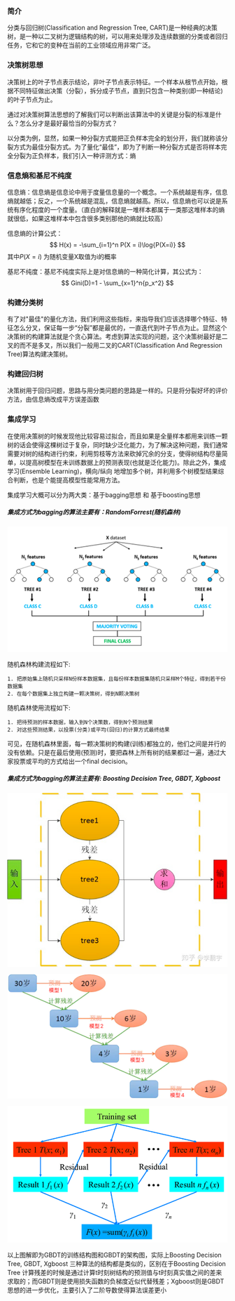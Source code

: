 ### 简介

分类与回归树(Classification and Regression Tree, CART)是一种经典的决策树，是一种以二叉树为逻辑结构的树，可以用来处理涉及连续数据的分类或者回归任务，它和它的变种在当前的工业领域应用非常广泛。

### 决策树思想

决策树上的叶子节点表示结论，非叶子节点表示特征。一个样本从根节点开始，根据不同特征做出决策（分裂），拆分成子节点，直到只包含一种类别(即一种结论)的叶子节点为止。

通过对决策树算法思想的了解我们可以判断出该算法中的关键是分裂的标准是什么？怎么分才是最好最恰当的分裂方式？

以分类为例，显然，如果一种分裂方式能把正负样本完全的划分开，我们就称该分裂方式为最佳分裂方式。为了量化“最佳”，即为了判断一种分裂方式是否将样本完全分裂为正负样本，我们引入一种评测方式：熵

### 信息熵和基尼不纯度

信息熵：信息熵是信息论中用于度量信息量的一个概念。一个系统越是有序，信息熵就越低；反之，一个系统越是混乱，信息熵就越高。所以，信息熵也可以说是系统有序化程度的一个度量。（直白的解释就是一堆样本都属于一类那这堆样本的熵就很低，如果这堆样本中包含很多类别那他的熵就比较高）

信息熵的计算公式：
$$
H(x) = -\sum_{i=1}^n P(X = i)\log{P(X=i)}
$$
其中$P(X=i)$ 为随机变量X取值为i的概率

基尼不纯度：基尼不纯度实际上是对信息熵的一种简化计算，其公式为：
$$
Gini(D)=1 - \sum_{x=1}^n{p_x^2}
$$

### 构建分类树

有了对"最佳"的量化方法，我们利用这些指标，来指导我们应该选择哪个特征、特征怎么分叉，保证每一步“分裂”都是最优的，一直迭代到叶子节点为止。显然这个决策树的构建算法就是个贪心算法。考虑到算法实现的问题，这个决策树最好是二叉的而不是多叉，所以我们一般用二叉的CART(Classification And Regression Tree)算法构建决策树。

### 构建回归树

决策树用于回归问题，思路与用分类问题的思路是一样的。只是将分裂好坏的评价方法，由信息熵改成平方误差函数

### 集成学习

在使用决策树的时候发现他比较容易过拟合，而且如果是全量样本都用来训练一颗树的话会使得这棵树过于复杂，同时缺少泛化能力，为了解决这种问题，我们通常需要对树的结构进行约束，利用剪枝等方法来砍掉冗余的分支，使得树结构尽量简单，以提高树模型在未训练数据上的预测表现(也就是泛化能力)。除此之外，集成学习(Ensemble Learning)，横向/纵向 地增加多个树，并利用多个树模型结果综合判断，也是个能提高模型性能常用方法。

集成学习大概可以分为两大类：基于bagging思想 和 基于boosting思想

##### 集成方式为bagging的算法主要有：RandomForrest(随机森林)

![RandomForrest](RandomForrest.png)

随机森林构建流程如下:

```
1. 把原始集上随机只采样N份样本数据集，且每份样本数据集随机只采样M个特征，得到若干份数据集
2. 在每个数据集上独立构建一颗决策树，得到N颗决策树
```

随机森林使用流程如下:

```
1. 把待预测的样本数据，输入到N个决策数，得到N个预测结果   
2. 对这些预测结果，以投票(分类)或平均(回归)的计算方式最终结果
```

可见，在随机森林里面，每一颗决策树的构建(训练)都独立的，他们之间是并行的没有依赖。只是在最后使用(预测)时，要把森林上所有树的结果都过一遍，通过大家投票或平均的方式给出一个final decision。

##### 集成方式为bagging的算法主要有: Boosting Decision Tree, GBDT, Xgboost

![train_step_GBDT](train_step_GBDT.png)

![tGBDT](GBDT.png)

![GBDT](GBDT2.png)

以上图解即为GBDT的训练结构图和GBDT的架构图，实际上Boosting Decision Tree, GBDT, Xgboost 三种算法的结构都是类似的，区别在于Boosting Decision Tree 计算残差的时候是通过计算t时刻树结构的预测值与t时刻真实值之间的差来求取的；而GBDT则是使用损失函数的负梯度近似代替残差；Xgboost则是GBDT思想的进一步优化，主要引入了二阶导数使得算法误差更小

